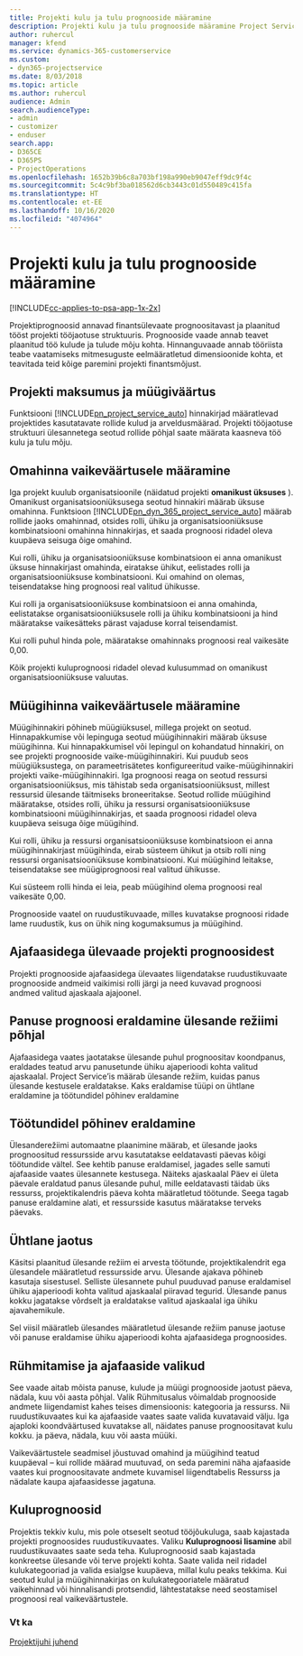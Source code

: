 ```yaml
---
title: Projekti kulu ja tulu prognooside määramine
description: Projekti kulu ja tulu prognooside määramine Project Service'is
author: ruhercul
manager: kfend
ms.service: dynamics-365-customerservice
ms.custom:
- dyn365-projectservice
ms.date: 8/03/2018
ms.topic: article
ms.author: ruhercul
audience: Admin
search.audienceType:
- admin
- customizer
- enduser
search.app:
- D365CE
- D365PS
- ProjectOperations
ms.openlocfilehash: 1652b39b6c8a703bf198a990eb9047eff9dc9f4c
ms.sourcegitcommit: 5c4c9bf3ba018562d6cb3443c01d550489c415fa
ms.translationtype: HT
ms.contentlocale: et-EE
ms.lasthandoff: 10/16/2020
ms.locfileid: "4074964"
---
```

# <a name="determine-project-cost-and-revenue-estimates"></a>Projekti kulu ja tulu prognooside määramine 

[!INCLUDE[cc-applies-to-psa-app-1x-2x](../includes/cc-applies-to-psa-app-1x-2x.md)]

Projektiprognoosid annavad finantsülevaate prognoositavast ja plaanitud tööst projekti tööjaotuse struktuuris. Prognooside vaade annab teavet plaanitud töö kulude ja tulude mõju kohta. Hinnanguvaade annab tööriista teabe vaatamiseks mitmesuguste eelmääratletud dimensioonide kohta, et teavitada teid kõige paremini projekti finantsmõjust.  
  
## <a name="cost-and-sales-value-of-the-project"></a>Projekti maksumus ja müügiväärtus  
Funktsiooni [!INCLUDE[pn_project_service_auto](../includes/pn-project-service-auto.md)] hinnakirjad määratlevad projektides kasutatavate rollide kulud ja arveldusmäärad. Projekti tööjaotuse struktuuri ülesannetega seotud rollide põhjal saate määrata kaasneva töö kulu ja tulu mõju.  
  
## <a name="cost-price-defaulting"></a>Omahinna vaikeväärtusele määramine  
Iga projekt kuulub organisatsioonile (näidatud projekti **omanikust üksuses** ). Omanikust organisatsiooniüksusega seotud hinnakiri määrab üksuse omahinna. Funktsioon [!INCLUDE[pn_dyn_365_project_service_auto](../includes/pn-dyn-365-project-service-auto.md)] määrab rollide jaoks omahinnad, otsides rolli, ühiku ja organisatsiooniüksuse kombinatsiooni omahinna hinnakirjas, et saada prognoosi ridadel oleva kuupäeva seisuga õige omahind.  
  
Kui rolli, ühiku ja organisatsiooniüksuse kombinatsioon ei anna omanikust üksuse hinnakirjast omahinda, eiratakse ühikut, eelistades rolli ja organisatsiooniüksuse kombinatsiooni. Kui omahind on olemas, teisendatakse hing prognoosi real valitud ühikusse.  
  
Kui rolli ja organisatsiooniüksuse kombinatsioon ei anna omahinda, eelistatakse organisatsiooniüksusele rolli ja ühiku kombinatsiooni ja hind määratakse vaikesätteks pärast vajaduse korral teisendamist.  
  
 Kui rolli puhul hinda pole, määratakse omahinnaks prognoosi real vaikesäte 0,00.  
  
 Kõik projekti kuluprognoosi ridadel olevad kulusummad on omanikust organisatsiooniüksuse valuutas.  
  
## <a name="sales-price-defaulting"></a>Müügihinna vaikeväärtusele määramine  
Müügihinnakiri põhineb müügiüksusel, millega projekt on seotud. Hinnapakkumise või lepinguga seotud müügihinnakiri määrab üksuse müügihinna. Kui hinnapakkumisel või lepingul on kohandatud hinnakiri, on see projekti prognooside vaike-müügihinnakiri. Kui puudub seos müügiüksustega, on parameetrisätetes konfigureeritud vaike-müügihinnakiri projekti vaike-müügihinnakiri. Iga prognoosi reaga on seotud ressursi organisatsiooniüksus, mis tähistab seda organisatsiooniüksust, millest ressursid ülesande täitmiseks broneeritakse. Seotud rollide müügihind määratakse, otsides rolli, ühiku ja ressursi organisatsiooniüksuse kombinatsiooni müügihinnakirjas, et saada prognoosi ridadel oleva kuupäeva seisuga õige müügihind.  
  
Kui rolli, ühiku ja ressursi organisatsiooniüksuse kombinatsioon ei anna müügihinnakirjast müügihinda, eirab süsteem ühikut ja otsib rolli ning ressursi organisatsiooniüksuse kombinatsiooni. Kui müügihind leitakse, teisendatakse see müügiprognoosi real valitud ühikusse.  
  
Kui süsteem rolli hinda ei leia, peab müügihind olema prognoosi real vaikesäte 0,00.  
  
Prognooside vaatel on ruudustikuvaade, milles kuvatakse prognoosi ridade lame ruudustik, kus on ühik ning kogumaksumus ja müügihind.  
  
## <a name="time-phased-view-of-project-estimates"></a>Ajafaasidega ülevaade projekti prognoosidest  
Projekti prognooside ajafaasidega ülevaates liigendatakse ruudustikuvaate prognooside andmeid vaikimisi rolli järgi ja need kuvavad prognoosi andmed valitud ajaskaala ajajoonel.  
  
## <a name="effort-estimate-allocation-based-on-task-mode"></a>Panuse prognoosi eraldamine ülesande režiimi põhjal  
Ajafaasidega vaates jaotatakse ülesande puhul prognoositav koondpanus, eraldades teatud arvu panusetunde ühiku ajaperioodi kohta valitud ajaskaalal. Project Service’is määrab ülesande režiim, kuidas panus ülesande kestusele eraldatakse. Kaks eraldamise tüüpi on ühtlane eraldamine ja töötundidel põhinev eraldamine  
  
## <a name="work-hours-based-allocation"></a>Töötundidel põhinev eraldamine  
Ülesanderežiimi automaatne plaanimine määrab, et ülesande jaoks prognoositud ressursside arvu kasutatakse eeldatavasti päevas kõigi töötundide vältel. See kehtib panuse eraldamisel, jagades selle samuti ajafaaside vaates ülesannete kestusega. Näiteks ajaskaalal Päev ei ületa päevale eraldatud panus ülesande puhul, mille eeldatavasti täidab üks ressurss, projektikalendris päeva kohta määratletud töötunde. Seega tagab panuse eraldamine alati, et ressursside kasutus määratakse terveks päevaks.  
  
## <a name="even-distribution"></a>Ühtlane jaotus  
Käsitsi plaanitud ülesande režiim ei arvesta töötunde, projektikalendrit ega ülesandele määratletud ressursside arvu. Ülesande ajakava põhineb kasutaja sisestusel. Selliste ülesannete puhul puuduvad panuse eraldamisel ühiku ajaperioodi kohta valitud ajaskaalal piiravad tegurid. Ülesande panus kokku jagatakse võrdselt ja eraldatakse valitud ajaskaalal iga ühiku ajavahemikule.  
  
Sel viisil määratleb ülesandes määratletud ülesande režiim panuse jaotuse või panuse eraldamise ühiku ajaperioodi kohta ajafaasidega prognoosides.  
  
## <a name="grouping-and-time-phasing-options"></a>Rühmitamise ja ajafaaside valikud  
See vaade aitab mõista panuse, kulude ja müügi prognooside jaotust päeva, nädala, kuu või aasta põhjal. Valik Rühmitusalus võimaldab prognooside andmete liigendamist kahes teises dimensioonis: kategooria ja ressurss. Nii ruudustikuvaates kui ka ajafaaside vaates saate valida kuvatavaid välju. Iga ajaploki koondväärtused kuvatakse all, näidates panuse prognoositavat kulu kokku. ja päeva, nädala, kuu või aasta müüki.  
  
Vaikeväärtustele seadmisel jõustuvad omahind ja müügihind teatud kuupäeval – kui rollide määrad muutuvad, on seda paremini näha ajafaaside vaates kui prognoositavate andmete kuvamisel liigendtabelis Ressurss ja nädalate kaupa ajafaasidesse jagatuna.  
  
## <a name="expense-estimates"></a>Kuluprognoosid  
Projektis tekkiv kulu, mis pole otseselt seotud tööjõukuluga, saab kajastada projekti prognoosides ruudustikuvaates. Valiku **Kuluprognoosi lisamine** abil ruudustikuvaates saate seda teha. Kuluprognoosid saab kajastada konkreetse ülesande või terve projekti kohta. Saate valida neil ridadel kulukategooriad ja valida esialgse kuupäeva, millal kulu peaks tekkima. Kui seotud kulul ja müügihinnakirjas on kulukategooriatele määratud vaikehinnad või hinnalisandi protsendid, lähtestatakse need seostamisel prognoosi real vaikeväärtustele.  
  
### <a name="see-also"></a>Vt ka  
 [Projektijuhi juhend](../psa/project-manager-guide.md)
